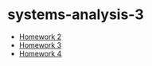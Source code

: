 # systems-analysis-3

- [Homework 2](homework_2/README.md)
- [Homework 3](homework_3/README.md)
- [Homework 4](homework_4/README.md)
